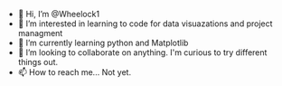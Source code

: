 - 👋 Hi, I’m @Wheelock1
- 👀 I’m interested in learning to code for data visuazations and project managment
- 🌱 I’m currently learning python and Matplotlib
- 💞️ I’m looking to collaborate on anything. I'm curious to try different things out.
- 📫 How to reach me... Not yet.

<!---
Wheelock1/Wheelock1 is a ✨ special ✨ repository because its `README.md` (this file) appears on your GitHub profile.
You can click the Preview link to take a look at your changes.
--->
